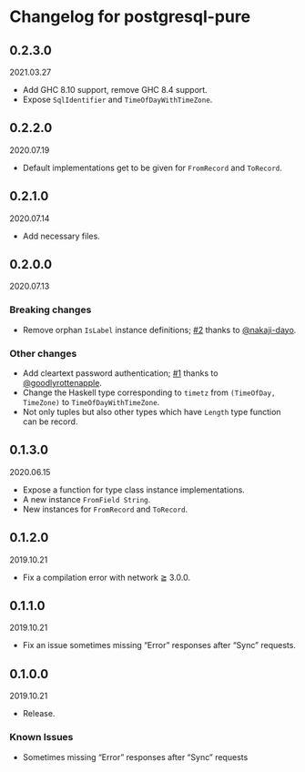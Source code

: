 # Changelog for postgresql-pure

## 0.2.3.0

2021.03.27

- Add GHC 8.10 support, remove GHC 8.4 support.
- Expose `SqlIdentifier` and `TimeOfDayWithTimeZone`.

## 0.2.2.0

2020.07.19

- Default implementations get to be given for `FromRecord` and `ToRecord`.

## 0.2.1.0

2020.07.14

- Add necessary files.

## 0.2.0.0

2020.07.13

### Breaking changes

- Remove orphan `IsLabel` instance definitions; [#2](https://github.com/iij-ii/postgresql-pure/pull/2) thanks to [@nakaji-dayo](https://github.com/nakaji-dayo).

### Other changes

- Add cleartext password authentication; [#1](https://github.com/iij-ii/postgresql-pure/pull/1) thanks to [@goodlyrottenapple](https://github.com/goodlyrottenapple).
- Change the Haskell type corresponding to `timetz` from `(TimeOfDay, TimeZone)` to `TimeOfDayWithTimeZone`.
- Not only tuples but also other types which have `Length` type function can be record.

## 0.1.3.0

2020.06.15

- Expose a function for type class instance implementations.
- A new instance `FromField String`.
- New instances for `FromRecord` and `ToRecord`.

## 0.1.2.0

2019.10.21

- Fix a compilation error with network ≧ 3.0.0.

## 0.1.1.0

2019.10.21

- Fix an issue sometimes missing “Error” responses after “Sync” requests.

## 0.1.0.0

2019.10.21

- Release.

### Known Issues

- Sometimes missing “Error” responses after “Sync” requests
